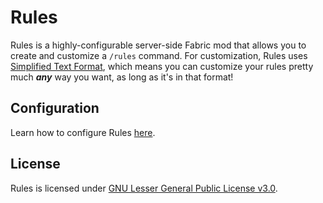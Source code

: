 # Rules

Rules is a highly-configurable server-side Fabric mod that allows
you to create and customize a `/rules` command. For customization,
Rules uses [Simplified Text Format](https://placeholders.pb4.eu/user/text-format/),
which means you can customize your rules pretty much ***any*** way you want,
as long as it's in that format!

## Configuration

Learn how to configure Rules [here](https://docs.lilydev.com/docs/Mods/Rules).

## License

Rules is licensed under [GNU Lesser General Public License v3.0](https://github.com/Lilydev-by-jade/Rules/blob/1.18/LICENSE).
